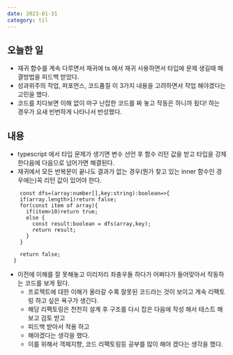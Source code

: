 ```yaml
---
date: 2023-01-31
category: til
---
```


## 오늘한 일

- 재귀 함수를 계속 다루면서 재귀에 ts 에서 재귀 사용하면서 타입에 문제 생길때 해결방법을 피드백 받았다.
- 성과위주의 작업, 퍼포먼스, 코드품질 이 3가지 내용을 고려하면서 작업 해야겠다는 고민을 했다.
- 코드를 치다보면 이해 없이 마구 난잡한 코드를 짜 놓고 작동은 하니까 됬다! 하는 경우가 요새 빈번하게 나타나서 반성했다.

## 내용

- typescript 에서 타입 문제가 생기면 변수 선언 후 함수 리턴 값을 받고 타입을 강제 한다음에 다음으로 넘어가면 해결된다.
- 재귀에서 모든 반복문이 끝나도 결과가 없는 경우(뭔가 찾고 있는 inner 함수인 경우에는)꼭 리턴 값이 있어야 한다.

```
    const dfs=(array:number[],key:string):boolean=>{
    if(array.length>1)return false;
    for(const item of array){
      if(item>10)return true;
      else {
        const result:boolean = dfs(array,key);
        return result;
      }
    }

    return false;
  }
```

- 이전에 이해를 잘 못해놓고 이리저리 좌충우돌 하다가 어쩌다가 들어맞아서 작동하는 코드를 보게 됬다.
  - 프로젝트에 대한 이해가 올라갈 수록 잘못된 코드라는 것이 보이고 계속 리팩토링 하고 싶은 욕구가 생긴다.
  - 해당 리팩토링은 천천히 설계 후 구조를 다시 잡은 다음에 작성 해서 테스트 해 보고 검토 받고
  - 피드백 받아서 적용 하고
  - 해야겠다는 생각을 했다.
  - 이를 위해서 객체지향, 코드 리팩토링등 공부를 많이 해야 겠다는 생각을 했다.
